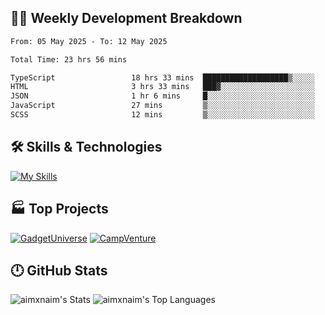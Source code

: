 

## 🧑‍💻 Weekly Development Breakdown

<!--START_SECTION:waka-->

```txt
From: 05 May 2025 - To: 12 May 2025

Total Time: 23 hrs 56 mins

TypeScript                 18 hrs 33 mins  ███████████████████▒░░░░░   77.51 %
HTML                       3 hrs 33 mins   ███▓░░░░░░░░░░░░░░░░░░░░░   14.87 %
JSON                       1 hr 6 mins     █░░░░░░░░░░░░░░░░░░░░░░░░   04.62 %
JavaScript                 27 mins         ▒░░░░░░░░░░░░░░░░░░░░░░░░   01.89 %
SCSS                       12 mins         ▒░░░░░░░░░░░░░░░░░░░░░░░░   00.84 %
```

<!--END_SECTION:waka-->

## 🛠️ Skills & Technologies

[![My Skills](https://skillicons.dev/icons?i=angular,react,docker,mongodb,nodejs,express,github,bootstrap,prisma,postman,postgres&perline=8)](https://skillicons.dev)

## 🏭 Top Projects

[![GadgetUniverse](https://github-readme-stats.vercel.app/api/pin/?username=aimxnaim&repo=GadgetUniverse&theme=dark)](https://github.com/aimxnaim/GadgetUniverse)
[![CampVenture](https://github-readme-stats.vercel.app/api/pin/?username=aimxnaim&repo=CampVenture&theme=dark)](https://github.com/aimxnaim/CampVenture)

## 🕛 GitHub Stats

![aimxnaim's Stats](https://github-readme-stats.vercel.app/api?username=aimxnaim&theme=tokyonight&show_icons=true&hide_border=true&count_private=true)
![aimxnaim's Top Languages](https://github-readme-stats.vercel.app/api/top-langs/?username=aimxnaim&theme=tokyonight&show_icons=true&hide_border=true&layout=compact)





